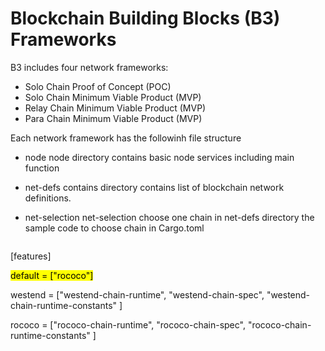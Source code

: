 # Blockchain Building Blocks (B3) Frameworks

B3 includes four network frameworks: 
* Solo Chain Proof of Concept (POC)  
* Solo Chain Minimum Viable Product (MVP) 
* Relay Chain Minimum Viable Product (MVP) 
* Para Chain Minimum Viable Product (MVP) 

Each network framework has the followinh file structure

* node
    node directory contains basic node services including main function
* net-defs
  contains directory contains list of blockchain network definitions.

* net-selection
  net-selection choose one chain in net-defs directory
  the sample code to choose chain in Cargo.toml

  ```
[features]

<mark> default = ["rococo"] </mark>

westend = ["westend-chain-runtime", "westend-chain-spec", "westend-chain-runtime-constants" ]

rococo = ["rococo-chain-runtime", "rococo-chain-spec", "rococo-chain-runtime-constants" ]

``` 
